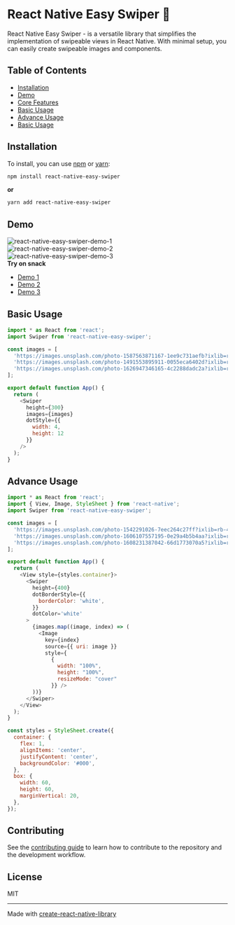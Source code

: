 # React Native Easy Swiper 🚀

React Native Easy Swiper - is a versatile library that simplifies the implementation of swipeable views in React Native. With minimal setup, you can easily create swipeable images and components.

## Table of Contents
- [Installation](https://github.com/K-H-Rayhan/react-native-easy-swiper#installation)
- [Demo](https://github.com/K-H-Rayhan/react-native-easy-swiper#demo)
- [Core Features](https://github.com/K-H-Rayhan/react-native-easy-swiper#core-features)
- [Basic Usage](https://github.com/K-H-Rayhan/react-native-easy-swiper#basic-usage)
- [Advance Usage](https://github.com/K-H-Rayhan/react-native-easy-swiper#advance-usage)
- [Basic Usage](https://github.com/K-H-Rayhan/react-native-easy-swiper#basic-usage)

## Installation
To install, you can use [npm](https://www.npmjs.com/) or [yarn](https://yarnpkg.com/):
```sh
npm install react-native-easy-swiper
```
**or**
```sh
yarn add react-native-easy-swiper
```
## Demo

![react-native-easy-swiper-demo-1](https://user-images.githubusercontent.com/83538046/231947848-63e7c521-1f9a-4c8e-8e6d-14482bb28282.gif)&nbsp;&nbsp;&nbsp;&nbsp;&nbsp;&nbsp;&nbsp;&nbsp;&nbsp;
![react-native-easy-swiper-demo-2](https://user-images.githubusercontent.com/83538046/231947873-c5fa9b5f-0811-4aa0-a7ea-02f83fb02e37.gif)&nbsp;&nbsp;&nbsp;&nbsp;&nbsp;&nbsp;&nbsp;&nbsp;&nbsp;
![react-native-easy-swiper-demo-3](https://user-images.githubusercontent.com/83538046/231947883-085822a7-19dc-4b61-a938-6ef8dcfd426f.gif)
<br />
**Try on snack**
- [Demo 1](https://snack.expo.dev/@rayhan122/react-native-easy-swiper-demo-1)
- [Demo 2](https://snack.expo.dev/@rayhan122/react-native-easy-swiper-demo-2)
- [Demo 3](https://snack.expo.dev/@rayhan122/react-native-easy-swiper-demo-3)


## Basic Usage

```js
import * as React from 'react';
import Swiper from 'react-native-easy-swiper';

const images = [
  'https://images.unsplash.com/photo-1587563871167-1ee9c731aefb?ixlib=rb-4.0.3&ixid=MnwxMjA3fDB8MHxwaG90by1wYWdlfHx8fGVufDB8fHx8&auto=format&fit=crop&w=1431&q=80',
  'https://images.unsplash.com/photo-1491553895911-0055eca6402d?ixlib=rb-4.0.3&ixid=MnwxMjA3fDB8MHxwaG90by1wYWdlfHx8fGVufDB8fHx8&auto=format&fit=crop&w=880&q=80',
  'https://images.unsplash.com/photo-1626947346165-4c2288dadc2a?ixlib=rb-4.0.3&ixid=MnwxMjA3fDB8MHxwaG90by1wYWdlfHx8fGVufDB8fHx8&auto=format&fit=crop&w=1470&q=80',
];

export default function App() {
  return (
    <Swiper
      height={300}
      images={images}
      dotStyle={{
        width: 4,
        height: 12
      }}
    />
  );
}
```
## Advance Usage

```js
import * as React from 'react';
import { View, Image, StyleSheet } from 'react-native';
import Swiper from 'react-native-easy-swiper';

const images = [
  'https://images.unsplash.com/photo-1542291026-7eec264c27ff?ixlib=rb-4.0.3&ixid=MnwxMjA3fDB8MHxwaG90by1wYWdlfHx8fGVufDB8fHx8&auto=format&fit=crop&w=1470&q=80',
  'https://images.unsplash.com/photo-1606107557195-0e29a4b5b4aa?ixlib=rb-4.0.3&ixid=MnwxMjA3fDB8MHxwaG90by1wYWdlfHx8fGVufDB8fHx8&auto=format&fit=crop&w=764&q=80',
  'https://images.unsplash.com/photo-1608231387042-66d1773070a5?ixlib=rb-4.0.3&ixid=MnwxMjA3fDB8MHxwaG90by1wYWdlfHx8fGVufDB8fHx8&auto=format&fit=crop&w=1374&q=80',
];

export default function App() {
  return (
    <View style={styles.container}>
      <Swiper
        height={400}
        dotBorderStyle={{
          borderColor: 'white',
        }}
        dotColor='white'
      >
        {images.map((image, index) => (
          <Image
            key={index}
            source={{ uri: image }}
            style={
              {
                width: "100%",
                height: "100%",
                resizeMode: "cover"
              }} />
        ))}
      </Swiper>
    </View>
  );
}

const styles = StyleSheet.create({
  container: {
    flex: 1,
    alignItems: 'center',
    justifyContent: 'center',
    backgroundColor: '#000',
  },
  box: {
    width: 60,
    height: 60,
    marginVertical: 20,
  },
});
```

## Contributing

See the [contributing guide](CONTRIBUTING.md) to learn how to contribute to the repository and the development workflow.

## License

MIT

---

Made with [create-react-native-library](https://github.com/callstack/react-native-builder-bob)
